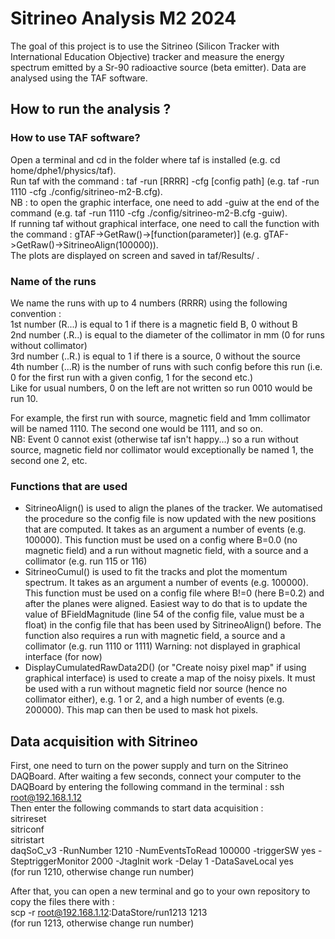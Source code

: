 # Sitrineo Analysis M2 2024

The goal of this project is to use the Sitrineo (Silicon Tracker with International Education Objective) tracker and measure the energy spectrum emitted by a Sr-90 radioactive source (beta emitter). Data are analysed using the TAF software. 

## How to run the analysis ?
 
### How to use TAF software?

Open a terminal and cd in the folder where taf is installed (e.g. cd home/dphe1/physics/taf).  
Run taf with the command : taf -run [RRRR] -cfg [config path] (e.g. taf -run 1110 -cfg ./config/sitrineo-m2-B.cfg).  
NB : to open the graphic interface, one need to add -guiw at the end of the command (e.g. taf -run 1110 -cfg ./config/sitrineo-m2-B.cfg -guiw).  
If running taf without graphical interface, one need to call the function with the command : gTAF->GetRaw()->[function(parameter)] (e.g. gTAF->GetRaw()->SitrineoAlign(100000)).  
The plots are displayed on screen and saved in taf/Results/ .  

### Name of the runs

We name the runs with up to 4 numbers (RRRR) using the following convention :   
1st number (R...) is equal to 1 if there is a magnetic field B, 0 without B   
2nd number (.R..) is equal to the diameter of the collimator in mm (0 for runs without collimator)   
3rd number (..R.) is equal to 1 if there is a source, 0 without the source   
4th number (...R) is the number of runs with such config before this run (i.e. 0 for the first run with a given config, 1 for the second etc.)   
Like for usual numbers, 0 on the left are not written so run 0010 would be run 10.   


For example, the first run with source, magnetic field and 1mm collimator will be named 1110. The second one would be 1111, and so on.   
NB: Event 0 cannot exist (otherwise taf isn't happy...) so a run without source, magnetic field nor collimator would exceptionally be named 1, the second one 2, etc.   

### Functions that are used

* SitrineoAlign() is used to align the planes of the tracker. We automatised the procedure so the config file is now updated with the new positions that are computed. It takes as an argument a number of events (e.g. 100000). This function must be used on a config where B=0.0 (no magnetic field) and a run without magnetic field, with a source and a collimator (e.g. run 115 or 116)
* SitrineoCumul() is used to fit the tracks and plot the momentum spectrum. It takes as an argument a number of events (e.g. 100000). This function must be used on a config file where B!=0 (here B=0.2) and after the planes were aligned. Easiest way to do that is to update the value of BFieldMagnitude (line 54 of the config file, value must be a float) in the config file that has been used by SitrineoAlign() before. 
The function also requires a run with magnetic field, a source and a collimator (e.g. run 1110 or 1111)
Warning: not displayed in graphical interface (for now)
* DisplayCumulatedRawData2D() (or "Create noisy pixel map" if using graphical interface) is used to create a map of the noisy pixels. It must be used with a run without magnetic field nor source (hence no collimator either), e.g. 1 or 2, and a high number of events (e.g. 200000). This map can then be used to mask hot pixels.


## Data acquisition with Sitrineo 

First, one need to turn on the power supply and turn on the Sitrineo DAQBoard. After waiting a few seconds, connect your computer to the DAQBoard by entering the following command in the terminal : ssh root@192.168.1.12   
Then enter the following commands to start data acquisition :  
sitrireset  
sitriconf   
sitristart  
daqSoC_v3 -RunNumber 1210 -NumEventsToRead 100000 -triggerSW yes -SteptriggerMonitor 2000 -JtagInit work -Delay 1 -DataSaveLocal yes  
(for run 1210, otherwise change run number) 

After that, you can open a new terminal and go to your own repository to copy the files there with :  
scp -r root@192.168.1.12:DataStore/run1213 1213   
(for run 1213, otherwise change run number)
